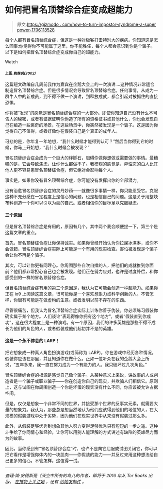 # 如何把冒名顶替综合症变成超能力

> 原文:[https://gizmodo . com/how-to-turn-impostor-syndrome-a-super power-1706118528](https://gizmodo.com/how-to-turn-impostor-syndrome-into-a-superpower-1706118528)

每个人都有冒名顶替综合症，但这是一种对极客打击特别大的疾病。你知道这是怎么回事:你觉得你不可能属于这里，你不能胜任，每个人都会意识到你是个骗子。以下是如何把冒名顶替综合症变成你自己的超能力。

Watch

#### <small>上图:*蜘蛛侠(2002)*</small>

这篇短文改编自几周前我作为嘉宾在企鹅大会上的一次演讲....这种情况非常适合制造冒名顶替综合症。但是很多情况会导致冒名顶替综合症。任何事情，从成为一群牛人中的新成员，到不得不做一个演讲，到释放成就，都会引起对被抓住的直接恐惧。

你将被“发现”的感觉是冒名顶替综合症的一大部分。即使你知道自己没有什么不可告人的秘密，或者有证据证明你伪造了所有的资格证书或其他什么，你也会发现自己在编造一些离奇的场景，在这些场景中，你突然被发现是一个骗子。这是因为你觉得自己不值得，或者好像你在假装自己是个真正的成年人。

可悲的是，你年复一年地想，“我什么时候才能得到认可？”然后当你得到它的时候，你马上开始想，“我什么时候会被发现？”

冒名顶替综合症会成为一个巨大的绊脚石，阻碍你做你想做或需要做的事情。最糟糕的是，它会导致焦虑，让你什么都做不了。我模糊的感觉是，异性恋的白人比其他人更不容易患冒名顶替综合症，但它绝对会影响每个人。

事实是，如果你没有冒名顶替综合症，你可能没有发挥出你的全部潜力。

没有治愈冒名顶替综合症的灵丹妙药——就像很多事情一样，你只能忍受它。克服这种不充分感在一定程度上是信心的问题，也是相信自己的问题。这是关于用整块布料创造一个你可以引以为豪的自己。或者相信你的目标足以克服疑虑。

#### 三个原因

但是冒名顶替综合症是有用的，原因有几个，其中两个我会顺便提一下，第三个是这篇文章的重点。

首先，冒名顶替综合症让你保持诚实。如果你曾经开始认为你拉屎冰淇淋，或你不会做错，冒名顶替综合症实际上可能是一个有用的现实检查。害怕被发现是个骗子会让你不再是个骗子。

其次，可以让你更有同理心。你周围那些自吹自擂的人，把他们的成就推到你面前？他们都非常担心自己也会被发现。他们正在努力应对，也许是过度补偿，和你感受到的一样的冒名顶替综合症。

但冒名顶替综合症有用的第三个原因是，我认为它可能会创造一种超能力。如果你正在 io9 上阅读这篇文章，很可能你是一个喜欢想象力或科学创新的人。不管怎样，你很有可能是在做虚构的生意。或者发明以前不存在的东西。

尽管很痛苦，但我认为冒名顶替综合症实际上训练你善于伪装。你必须练习假装你确实属于某个地方。人们谈论“表现得像你拥有这个地方”，或者“假装直到你成功”，这在很大程度上是一种演戏。有一个原因，我们的许多英雄是那些不得不成长为他们的角色的人，或者假装成他们起初并不是的英雄。

#### 这是一个永不停息的 LARP！

把它想象成一种真人角色扮演游戏(或简称为 LARP)，你在游戏中经历各种情况，假装你应该在那里，并且知道你在做什么。正如一位听众在我的企鹅大会上所说，“五年多来，我一直在努力成为一个有能力的人。我只破坏过几次角色。”

冒名顶替综合症的根源是感觉自己像个骗子。从某种意义上来说，讲故事的人或创造者是一个骗子或职业骗子——你在创造你自己的现实，并欺骗人们相信它。原则上，这与试图在你周围创造一个你是坏蛋的现实没有什么不同，你应该被允许占据空间。

但是，仅仅是想象一个非常不同的世界，并接受那个世界的反事实元素，就需要大量的想象力。我认为，那些总是想当然地认为他们应该得到他们的地位的人，在大规模的假装游戏中处于劣势，因为他们在现实世界中从来没有假装过那么多。

此外，从假装足够优秀到想象其他人努力变得足够优秀只有短短的一步之遥。这种斗争给了你同情心和经验，让你可以用别人能理解的方式讲述有缺陷的英雄尽力而为的故事。

因此，当你感到有“冒名顶替综合症”时，也许不是向它屈服或试图关闭它，你可以把它看作是增强你体内的一块肌肉——你假装的能力——并反过来用这种想法给自己更多的信心。不管怎样，这值得一试。

* * *

*查理·简·安德斯是《天空中所有的鸟儿*[](http://www.amazon.com/All-Birds-Charlie-Jane-Anders/dp/0765379945?asc_campaign=InlineText&asc_refurl=https://gizmodo.com/how-to-turn-impostor-syndrome-into-a-superpower-1706118528&asc_source=&tag=kinjagizmodolink-20)**的作者，即将于 2016 年从 Tor Books 出版。* [*在推特上关注她*](https://twitter.com/charliejane) *，还有* [*给她发邮件*](mailto:charliejane@io9.com) *。**